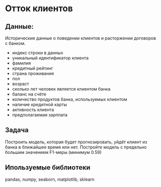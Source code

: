 # Отток клиентов

## Данные:
Исторические данные о поведении клиентов и расторжении договоров с банком.

* индекс строки в данных
* уникальный идентификатор клиента
* фамилия
* кредитный рейтинг
* страна проживания
* пол
* возраст
* сколько лет человек является клиентом банка
* баланс на счёте
* количество продуктов банка, используемых клиентом
* наличие кредитной карты
* активность клиента
* предполагаемая зарплата

## Задача
Построить модель, которая будет прогнозировать, уйдёт клиент из банка в ближайшее время или нет.
Постройте модель с предельно большим значением F1-меры (минимум 0.59)

## Ипользуемые библиотеки 
pandas, numpy, seaborn, matplotlib, sklearn
